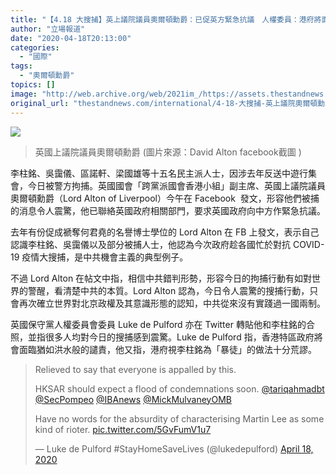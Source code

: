 ```yaml
---
title: "【4.18 大搜捕】英上議院議員奧爾頓勳爵：已促英方緊急抗議　人權委員：港府將面臨譴責"
author: "立場報道"
date: "2020-04-18T20:13:00"
categories:
  - "國際"
tags:
  - "奧爾頓勳爵"
topics: []
image: "http://web.archive.org/web/2021im_/https://assets.thestandnews.com/media/photos/20200418-1720copy_bWMSQ.png"
original_url: "thestandnews.com/international/4-18-大搜捕-英上議院奧爾頓勳爵-已促英方緊急抗議-人權委員-港府將面臨譴責"
---
```

![](http://web.archive.org/web/2021im_/https://assets.thestandnews.com/media/photos/20200418-1720copy_bWMSQ.png)
> 英國上議院議員奧爾頓勳爵 (圖片來源：David Alton facebook截圖 )

李柱銘、吳靄儀、區諾軒、梁國雄等十五名民主派人士，因涉去年反送中遊行集會，今日被警方拘捕。英國國會「跨黨派國會香港小組」副主席、英國上議院議員奧爾頓勳爵（Lord Alton of Liverpool）今午在 Facebook  發文，形容他們被捕的消息令人震驚，他已聯絡英國政府相關部門，要求英國政府向中方作緊急抗議。

去年有份促成褫奪何君堯的名譽博士學位的 Lord Alton 在 FB 上發文，表示自己認識李柱銘、吳靄儀以及部分被捕人士，他認為今次政府趁各國忙於對抗 COVID-19 疫情大搜捕，是中共機會主義的典型例子。

不過 Lord Alton 在帖文中指，相信中共錯判形勢，形容今日的拘捕行動有如對世界的警醒，看清楚中共的本質。Lord Alton 認為，今日令人震驚的搜捕行動，只會再次確立世界對北京政權及其意識形態的認知，中共從來沒有實踐過一國兩制。

英國保守黨人權委員會委員 Luke de Pulford 亦在 Twitter 轉貼他和李柱銘的合照，並指很多人均對今日的搜捕感到震驚。Luke de Pulford 指，香港特區政府將會面臨猶如洪水般的譴責，他又指，港府視李柱銘為「暴徒」的做法十分荒謬。

> Relieved to say that everyone is appalled by this.  
>   
> HKSAR should expect a flood of condemnations soon. [@tariqahmadbt](http://web.archive.org/web/20211229132248/https://twitter.com/tariqahmadbt?ref_src=twsrc%5Etfw) [@SecPompeo](http://web.archive.org/web/20211229132248/https://twitter.com/SecPompeo?ref_src=twsrc%5Etfw) [@IBAnews](http://web.archive.org/web/20211229132248/https://twitter.com/IBAnews?ref_src=twsrc%5Etfw) [@MickMulvaneyOMB](http://web.archive.org/web/20211229132248/https://twitter.com/MickMulvaneyOMB?ref_src=twsrc%5Etfw)  
>   
> Have no words for the absurdity of characterising Martin Lee as some kind of rioter. [pic.twitter.com/5GvFumV1u7](http://web.archive.org/web/20211229132248/https://t.co/5GvFumV1u7)
> 
> — Luke de Pulford #StayHomeSaveLives (@lukedepulford) [April 18, 2020](http://web.archive.org/web/20211229132248/https://twitter.com/lukedepulford/status/1251446911304896512?ref_src=twsrc%5Etfw)